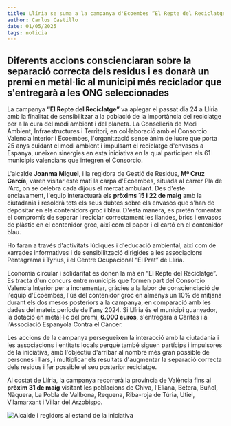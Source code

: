 ```yaml
---
title: Llíria se suma a la campanya d'Ecoembes “El Repte del Reciclatge”
author: Carlos Castillo
date: 01/05/2025
tags: noticia
---
```


## Diferents accions conscienciaran sobre la separació correcta dels residus i es donarà un premi en metàl·lic al municipi més reciclador que s'entregarà a les ONG seleccionades

La campanya **“El Repte del Reciclatge”** va aplegar el passat dia 24 a Llíria amb la finalitat de sensibilitzar a la població de la importància del reciclatge per a la cura del medi ambient i del planeta. La Conselleria de Medi Ambient, Infraestructures i Territori, en col·laboració amb el Consorcio Valencia Interior i Ecoembes, l'organització sense ànim de lucre que porta 25 anys cuidant el medi ambient i impulsant el reciclatge d'envasos a Espanya, uneixen sinergies en esta iniciativa en la qual participen els 61 municipis valencians que integren el Consorcio.

L'alcalde **Joanma Miguel**, i la regidora de Gestió de Residus, **Mª Cruz García**, varen visitar este matí la carpa d'Ecoembes, situada al carrer Pla de l’Arc, on se celebra cada dijous el mercat ambulant. Des d'este enclavament, l'equip interactuarà els **pròxims 15 i 22 de maig** amb la ciutadania i resoldrà tots els seus dubtes sobre els envasos que s'han de depositar en els contenidors groc i blau. D'esta manera, es pretén fomentar el compromís de separar i reciclar correctament les llandes, brics i envasos de plàstic en el contenidor groc, així com el paper i el cartó en el contenidor blau.

Ho faran a través d'activitats lúdiques i d'educació ambiental, així com de xarrades informatives i de sensibilització dirigides a les associacions Pentagrama i Tyrius, i el Centre Ocupacional “El Prat” de Llíria.

Economia circular i solidaritat es donen la mà en “El Repte del Reciclatge”. Es tracta d'un concurs entre municipis que formen part del Consorcio Valencia Interior per a incrementar, gràcies a la labor de conscienciació de l'equip d'Ecoembes, l'ús del contenidor groc en almenys un 10% de mitjana durant els dos mesos posteriors a la campanya, en comparació amb les dades del mateix període de l'any 2024. Si Llíria és el municipi guanyador, la dotació en metàl·lic del premi, **6.000 euros**, s'entregarà a Càritas i a l'Associació Espanyola Contra el Càncer.

Les accions de la campanya persegueixen la interacció amb la ciutadania i les associacions i entitats locals perquè també siguen partícips i impulsores de la iniciativa, amb l'objectiu d'arribar al nombre més gran possible de persones i llars, i multiplicar els resultats d'augmentar la separació correcta dels residus i fer possible el seu posterior reciclatge.

Al costat de Llíria, la campanya recorrerà la província de València fins al **pròxim 31 de maig** visitant les poblacions de Chiva, l’Eliana, Bétera, Buñol, Nàquera, La Pobla de Vallbona, Requena, Riba-roja de Túria, Utiel, Vilamarxant i Villar del Arzobispo.

![ Alcalde i regidors al estand de la iniciativa ](/assets/continguts/recursos/20250509-campanya-reto-reciclaje.jpg "Alcalde i regidors al estand de la iniciativa")
 
